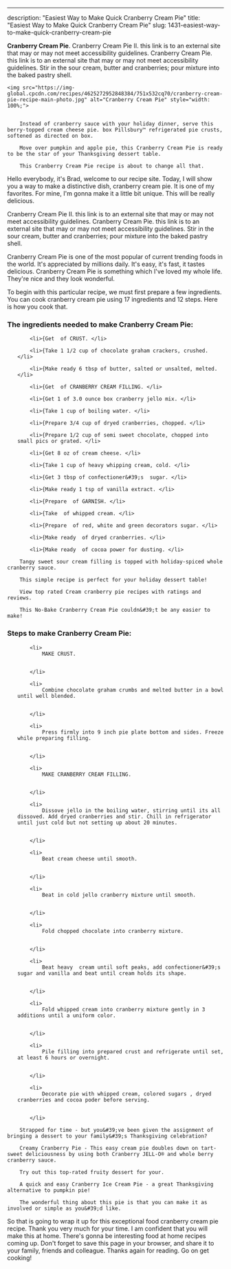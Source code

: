---
description: "Easiest Way to Make Quick Cranberry Cream Pie"
title: "Easiest Way to Make Quick Cranberry Cream Pie"
slug: 1431-easiest-way-to-make-quick-cranberry-cream-pie

<p>
	<strong>Cranberry Cream Pie</strong>. 
	Cranberry Cream Pie II. this link is to an external site that may or may not meet accessibility guidelines. Cranberry Cream Pie. this link is to an external site that may or may not meet accessibility guidelines. Stir in the sour cream, butter and cranberries; pour mixture into the baked pastry shell.
</p>
<p>
	
	<img src="https://img-global.cpcdn.com/recipes/4625272952848384/751x532cq70/cranberry-cream-pie-recipe-main-photo.jpg" alt="Cranberry Cream Pie" style="width: 100%;">
	
	
		Instead of cranberry sauce with your holiday dinner, serve this berry-topped cream cheese pie. box Pillsbury™ refrigerated pie crusts, softened as directed on box.
	
		Move over pumpkin and apple pie, this Cranberry Cream Pie is ready to be the star of your Thanksgiving dessert table.
	
		This Cranberry Cream Pie recipe is about to change all that.
	
</p>
<p>
	Hello everybody, it's Brad, welcome to our recipe site. Today, I will show you a way to make a distinctive dish, cranberry cream pie. It is one of my favorites. For mine, I'm gonna make it a little bit unique. This will be really delicious.
</p>
	
<p>
	Cranberry Cream Pie II. this link is to an external site that may or may not meet accessibility guidelines. Cranberry Cream Pie. this link is to an external site that may or may not meet accessibility guidelines. Stir in the sour cream, butter and cranberries; pour mixture into the baked pastry shell.
</p>
<p>
	Cranberry Cream Pie is one of the most popular of current trending foods in the world. It's appreciated by millions daily. It's easy, it's fast, it tastes delicious. Cranberry Cream Pie is something which I've loved my whole life. They're nice and they look wonderful.
</p>

<p>
To begin with this particular recipe, we must first prepare a few ingredients. You can cook cranberry cream pie using 17 ingredients and 12 steps. Here is how you cook that.
</p>

<h3>The ingredients needed to make Cranberry Cream Pie:</h3>

<ol>
	
		<li>{Get  of CRUST. </li>
	
		<li>{Take 1 1/2 cup of chocolate graham crackers, crushed. </li>
	
		<li>{Make ready 6 tbsp of butter, salted or unsalted, melted. </li>
	
		<li>{Get  of CRANBERRY CREAM FILLING. </li>
	
		<li>{Get 1 of 3.0 ounce box cranberry jello mix. </li>
	
		<li>{Take 1 cup of boiling water. </li>
	
		<li>{Prepare 3/4 cup of dryed cranberries, chopped. </li>
	
		<li>{Prepare 1/2 cup of semi sweet chocolate, chopped into small pics or grated. </li>
	
		<li>{Get 8 oz of cream cheese. </li>
	
		<li>{Take 1 cup of heavy whipping cream, cold. </li>
	
		<li>{Get 3 tbsp of confectioner&#39;s  sugar. </li>
	
		<li>{Make ready 1 tsp of vanilla extract. </li>
	
		<li>{Prepare  of GARNISH. </li>
	
		<li>{Take  of whipped cream. </li>
	
		<li>{Prepare  of red, white and green decorators sugar. </li>
	
		<li>{Make ready  of dryed cranberries. </li>
	
		<li>{Make ready  of cocoa power for dusting. </li>
	
</ol>
<p>
	
		Tangy sweet sour cream filling is topped with holiday-spiced whole cranberry sauce.
	
		This simple recipe is perfect for your holiday dessert table!
	
		View top rated Cream cranberry pie recipes with ratings and reviews.
	
		This No-Bake Cranberry Cream Pie couldn&#39;t be any easier to make!
	
</p>

<h3>Steps to make Cranberry Cream Pie:</h3>

<ol>
	
		<li>
			MAKE CRUST.
			
			
		</li>
	
		<li>
			Combine chocolate graham crumbs and melted butter in a bowl until well blended.
			
			
		</li>
	
		<li>
			Press firmly into 9 inch pie plate bottom and sides. Freeze while preparing filling.
			
			
		</li>
	
		<li>
			MAKE CRANBERRY CREAM FILLING.
			
			
		</li>
	
		<li>
			Dissove jello in the boiling water, stirring until its all dissoved. Add dryed cranberries and stir. Chill in refrigerator until just cold but not setting up about 20 minutes.
			
			
		</li>
	
		<li>
			Beat cream cheese until smooth.
			
			
		</li>
	
		<li>
			Beat in cold jello cranberry mixture until smooth.
			
			
		</li>
	
		<li>
			Fold chopped chocolate into cranberry mixture.
			
			
		</li>
	
		<li>
			Beat heavy  cream until soft peaks, add confectioner&#39;s  sugar and vanilla and beat until cream holds its shape.
			
			
		</li>
	
		<li>
			Fold whipped cream into cranberry mixture gently in 3 additions until a uniform color.
			
			
		</li>
	
		<li>
			Pile filling into prepared crust and refrigerate until set, at least 6 hours or overnight.
			
			
		</li>
	
		<li>
			Decorate pie with whipped cream, colored sugars , dryed cranberries and cocoa poder before serving.
			
			
		</li>
	
</ol>

<p>
	
		Strapped for time - but you&#39;ve been given the assignment of bringing a dessert to your family&#39;s Thanksgiving celebration?
	
		Creamy Cranberry Pie - This easy cream pie doubles down on tart-sweet deliciousness by using both Cranberry JELL-O® and whole berry cranberry sauce.
	
		Try out this top-rated fruity dessert for your.
	
		A quick and easy Cranberry Ice Cream Pie - a great Thanksgiving alternative to pumpkin pie!
	
		The wonderful thing about this pie is that you can make it as involved or simple as you&#39;d like.
	
</p>

<p>
	So that is going to wrap it up for this exceptional food cranberry cream pie recipe. Thank you very much for your time. I am confident that you will make this at home. There's gonna be interesting food at home recipes coming up. Don't forget to save this page in your browser, and share it to your family, friends and colleague. Thanks again for reading. Go on get cooking!
</p>
